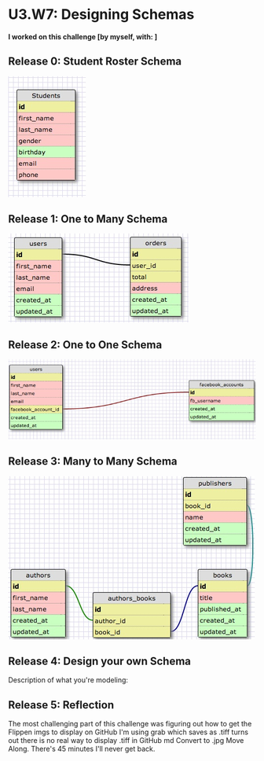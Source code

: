 # U3.W7: Designing Schemas


#### I worked on this challenge [by myself, with: ]


## Release 0: Student Roster Schema

<img src="imgs/schema_1.jpg">

## Release 1: One to Many Schema

<img src="imgs/schema_2_one_to_many.jpg">


## Release 2: One to One Schema

<img src="imgs/schema_3_one_to_one.jpg">

## Release 3: Many to Many Schema

<img src="imgs/schema_4_many_to_many.jpg">

## Release 4: Design your own Schema
Description of what you're modeling: 

<!-- display your one-to-one image inline here -->
<!-- display your many-to-many image inline here -->

## Release 5: Reflection


The most challenging part of this challenge was figuring out how to get the Flippen imgs to display on GitHub
I'm using grab which saves as .tiff turns out there is no real way to display .tiff in GitHub md
Convert to .jpg Move Along. There's 45 minutes I'll never get back.